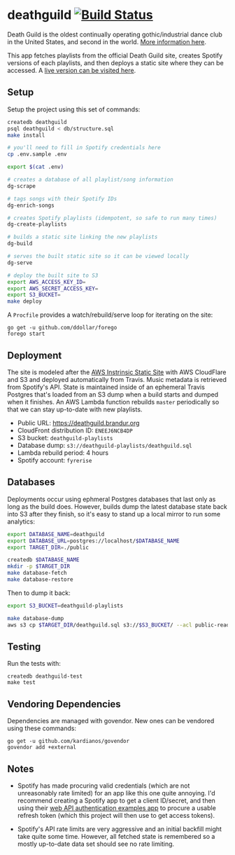# deathguild [![Build Status](https://travis-ci.org/brandur/deathguild.svg?branch=master)](https://travis-ci.org/brandur/deathguild)

Death Guild is the oldest continually operating gothic/industrial dance club in
the United States, and second in the world. [More information here][wiki].

This app fetches playlists from the official Death Guild site, creates Spotify
versions of each playlists, and then deploys a static site where they can be
accessed. A [live version can be visited here][site].

## Setup

Setup the project using this set of commands:

``` sh
createdb deathguild
psql deathguild < db/structure.sql
make install

# you'll need to fill in Spotify credentials here
cp .env.sample .env

export $(cat .env)

# creates a database of all playlist/song information
dg-scrape

# tags songs with their Spotify IDs
dg-enrich-songs

# creates Spotify playlists (idempotent, so safe to run many times)
dg-create-playlists

# builds a static site linking the new playlists
dg-build

# serves the built static site so it can be viewed locally
dg-serve

# deploy the built site to S3
export AWS_ACCESS_KEY_ID=
export AWS_SECRET_ACCESS_KEY=
export S3_BUCKET=
make deploy
```

A `Procfile` provides a watch/rebuild/serve loop for iterating on the site:

    go get -u github.com/ddollar/forego
    forego start

## Deployment

The site is modeled after the [AWS Instrinsic Static Site][intrinsic] with AWS
CloudFlare and S3 and deployed automatically from Travis. Music metadata is
retrieved from Spotify's API. State is maintained inside of an ephemeral Travis
Postgres that's loaded from an S3 dump when a build starts and dumped when it
finishes. An AWS Lambda function rebuilds `master` periodically so that we can
stay up-to-date with new playlists.

* Public URL: https://deathguild.brandur.org
* CloudFront distribution ID: `ENEEJ6NCB4DP`
* S3 bucket: `deathguild-playlists`
* Database dump: `s3://deathguild-playlists/deathguild.sql`
* Lambda rebuild period: 4 hours
* Spotify account: `fyrerise`

## Databases

Deployments occur using ephmeral Postgres databases that last only as long as
the build does. However, builds dump the latest database state back into S3
after they finish, so it's easy to stand up a local mirror to run some
analytics:

``` sh
export DATABASE_NAME=deathguild
export DATABASE_URL=postgres://localhost/$DATABASE_NAME
export TARGET_DIR=./public

createdb $DATABASE_NAME
mkdir -p $TARGET_DIR
make database-fetch
make database-restore
```

Then to dump it back:

``` sh
export S3_BUCKET=deathguild-playlists

make database-dump
aws s3 cp $TARGET_DIR/deathguild.sql s3://$S3_BUCKET/ --acl public-read
```

## Testing

Run the tests with:

    createdb deathguild-test
    make test

## Vendoring Dependencies

Dependencies are managed with govendor. New ones can be vendored using these
commands:

    go get -u github.com/kardianos/govendor
    govendor add +external

## Notes

* Spotify has made procuring valid credentials (which are not unreasonably rate
  limited) for an app like this one quite annoying. I'd recommend creating a
  Spotify app to get a client ID/secret, and then using their [web API
  authentication examples app][spotify-example] to procure a usable refresh
  token (which this project will then use to get access tokens).

* Spotify's API rate limits are very aggressive and an initial backfill might
  take quite some time. However, all fetched state is remembered so a mostly
  up-to-date data set should see no rate limiting.

[intrinsic]: https://brandur.org/aws-intrinsic-static
[site]: https://deathguild.brandur.org
[spotify-example]: https://github.com/spotify/web-api-auth-examples
[wiki]: https://en.wikipedia.org/wiki/Death_Guild
